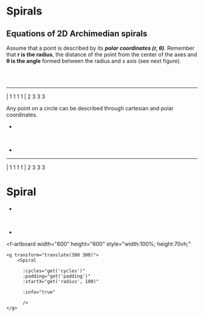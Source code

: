 # Spirals
## Equations of 2D Archimedian spirals

Assume that a point is described by its ***polar coordinates (r, θ)***. Remember that **r is the radius**, the distance of the point from the center of the axes and **θ is the angle** formed between the radius and x axis (see next figure).

<br><br>

<f-next-button />

---

| 1 1 1 1
| 2 3 3 3

Any point on a circle can be described through <f-sidebar width="60vw" src="./MathCartesian.md">cartesian</f-sidebar> and <f-sidebar width="60vw" src="./MathPolar.md">polar</f-sidebar> coordinates.

-

<f-slider 
    title="Circle radius"
    :value="100" 
    v-on:value="i => set('radius', i)"
    from="0"
    to="200" 
/>
<f-slider 
    title="Active point"
    :value="8" 
    v-on:value="i => set('active', i)"
    from="0"
    to="35"
    :step="1" 
/>

<br>

<f-next-button />

-

<f-artboard width="600" height="400" style="width:100%; height:50vh;">
    <g transform="translate(300 200)">
        <Spiral :cycles="1" :padding="0" :startX="get('radius', 100)" :activePoint="get('active', 8)" :info="false" />
    </g>
</f-artboard>


---


| 1 1 1 1
| 2 3 3 3

# Spiral

-

<f-slider 
    title="Start radius"
    :value="100" 
    v-on:value="i => set('radius', i)"
    from="0"
    to="200" 
/>

<f-slider 
    title="Cycles"
    :value="2" 
    v-on:value="i => set('cycles', i)"
    from="0"
    to="20" 
/>
<f-slider 
    title="Spiral growth"
    :value="20" 
    v-on:value="i => set('padding', i)"
    from="0"
    to="200" 
/>
<!-- <f-slider 
    title="Active point"
    :value="8" 
    v-on:value="i => set('active', i)"
    from="0"
    :to="get('cycles')*36"
    :step="1" 
/> -->

<br>

<f-next-button />

-

<f-artboard width="600" height="600" style="width:100%; height:70vh;"  
   >
    <g transform="translate(300 300)">
        <Spiral 
          
          :cycles="get('cycles')" 
          :padding="get('padding')" 
          :startX="get('radius', 100)" 
          
          :info="true" 

          />
    </g>
</f-artboard>
